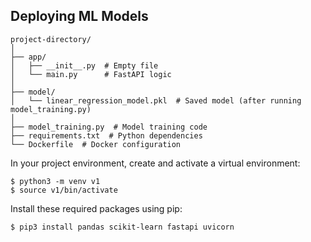 ## Deploying ML Models

```
project-directory/
│
├── app/
│   ├── __init__.py  # Empty file
│   └── main.py      # FastAPI logic
│
├── model/
│   └── linear_regression_model.pkl  # Saved model (after running model_training.py)
│
├── model_training.py  # Model training code
├── requirements.txt  # Python dependencies
└── Dockerfile  # Docker configuration
```
In your project environment, create and activate a virtual environment:

```
$ python3 -m venv v1
$ source v1/bin/activate
```
Install these required packages using pip:

```
$ pip3 install pandas scikit-learn fastapi uvicorn
```


